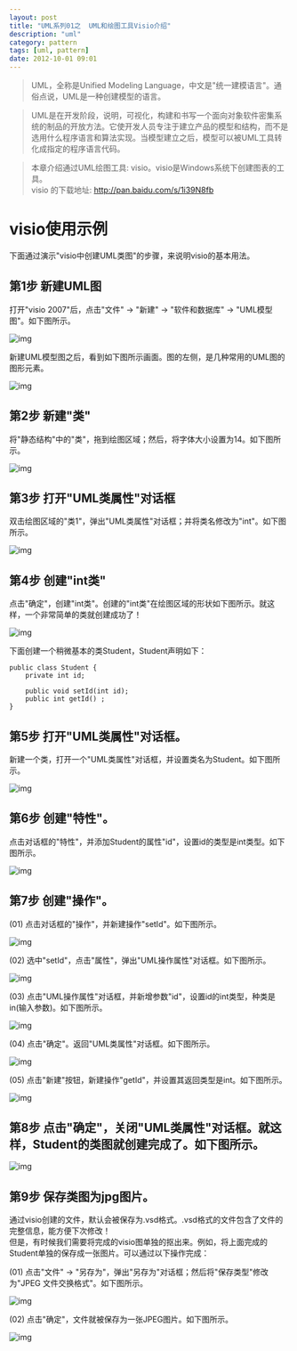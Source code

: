 ```yaml
---
layout: post
title: "UML系列01之  UML和绘图工具Visio介绍"
description: "uml"
category: pattern
tags: [uml, pattern]
date: 2012-10-01 09:01
---
```


 

> UML，全称是Unified Modeling Language，中文是"统一建模语言"。通俗点说，UML是一种创建模型的语言。

> UML是在开发阶段，说明，可视化，构建和书写一个面向对象软件密集系统的制品的开放方法。它使开发人员专注于建立产品的模型和结构，而不是选用什么程序语言和算法实现。当模型建立之后，模型可以被UML工具转化成指定的程序语言代码。

> 本章介绍通过UML绘图工具: visio。visio是Windows系统下创建图表的工具。  
visio 的下载地址: http://pan.baidu.com/s/1i39N8fb



<a name="anchor1"></a>
# visio使用示例

下面通过演示"visio中创建UML类图"的步骤，来说明visio的基本用法。

## 第1步 新建UML图
打开"visio 2007"后，点击"文件" -> "新建" -> "软件和数据库" -> "UML模型图"。如下图所示。

![img](/media/pic/uml/uml01-01.jpg)


 
新建UML模型图之后，看到如下图所示画面。图的左侧，是几种常用的UML图的图形元素。

![img](/media/pic/uml/uml01-02.jpg)

 

## 第2步 新建"类"
将"静态结构"中的"类"，拖到绘图区域；然后，将字体大小设置为14。如下图所示。

![img](/media/pic/uml/uml01-03.jpg)


## 第3步 打开"UML类属性"对话框
双击绘图区域的"类1"，弹出"UML类属性"对话框；并将类名修改为"int"。如下图所示。

![img](/media/pic/uml/uml01-04.jpg)


## 第4步 创建"int类"
点击"确定"，创建"int类"。创建的"int类"在绘图区域的形状如下图所示。就这样，一个非常简单的类就创建成功了！

![img](/media/pic/uml/uml01-05.jpg)


下面创建一个稍微基本的类Student，Student声明如下：

    public class Student {
        private int id;

        public void setId(int id);
        public int getId() ;
    }

## 第5步 打开"UML类属性"对话框。
新建一个类，打开一个"UML类属性"对话框，并设置类名为Student。如下图所示。

![img](/media/pic/uml/uml01-06.jpg)


 

## 第6步 创建"特性"。
点击对话框的"特性"，并添加Student的属性"id"，设置id的类型是int类型。如下图所示。

![img](/media/pic/uml/uml01-07.jpg)


## 第7步 创建"操作"。

(01) 点击对话框的"操作"，并新建操作"setId"。如下图所示。

![img](/media/pic/uml/uml01-08.jpg)

(02) 选中"setId"，点击"属性"，弹出"UML操作属性"对话框。如下图所示。

![img](/media/pic/uml/uml01-09.jpg)

(03) 点击"UML操作属性"对话框，并新增参数"id"，设置id的int类型，种类是in(输入参数)。如下图所示。

![img](/media/pic/uml/uml01-10.jpg)

(04) 点击"确定"。返回"UML类属性"对话框。如下图所示。

![img](/media/pic/uml/uml01-11.jpg)

(05) 点击"新建"按钮，新建操作"getId"，并设置其返回类型是int。如下图所示。

![img](/media/pic/uml/uml01-12.jpg)
 

## 第8步 点击"确定"，关闭"UML类属性"对话框。就这样，Student的类图就创建完成了。如下图所示。


![img](/media/pic/uml/uml01-13.jpg)
 

 

## 第9步 保存类图为jpg图片。

通过visio创建的文件，默认会被保存为.vsd格式。.vsd格式的文件包含了文件的完整信息，能方便下次修改！  
但是，有时候我们需要将完成的visio图单独的抠出来。例如，将上面完成的Student单独的保存成一张图片。可以通过以下操作完成：

(01) 点击"文件" -> "另存为"，弹出"另存为"对话框；然后将"保存类型"修改为"JPEG 文件交换格式"。如下图所示。

![img](/media/pic/uml/uml01-14.jpg)

(02) 点击"确定"，文件就被保存为一张JPEG图片。如下图所示。


![img](/media/pic/uml/uml01-15.jpg)

